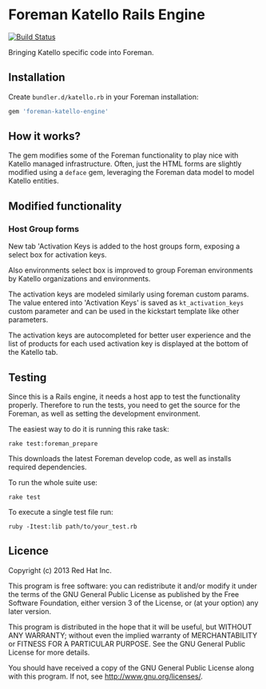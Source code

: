 Foreman Katello Rails Engine
============================
[![Build Status](https://travis-ci.org/Katello/foreman-katello-engine.png?branch=master)](https://travis-ci.org/Katello/foreman-katello-engine)

Bringing Katello specific code into Foreman.

Installation
------------

Create `bundler.d/katello.rb` in your Foreman installation:

```ruby
gem 'foreman-katello-engine'
```

How it works?
-------------

The gem modifies some of the Foreman functionality to play nice with
Katello managed infrastructure. Often, just the HTML forms are
slightly modified using a `deface` gem, leveraging the Foreman data
model to model Katello entities.

Modified functionality
----------------------

### Host Group forms

New tab 'Activation Keys is added to the host groups form, exposing a select
box for activation keys.

Also environments select box is improved to group Foreman environments
by Katello organizations and environments.

The activation keys are modeled similarly using foreman custom params.
The value entered into 'Activation Keys' is saved as
`kt_activation_keys` custom parameter and can be used in the kickstart
template like other parameters.

The activation keys are autocompleted for better user experience and
the list of products for each used activation key is displayed at the
bottom of the Katello tab.

Testing
-------

Since this is a Rails engine, it needs a host app to test the
functionality properly. Therefore to run the tests, you need to get
the source for the Foreman, as well as setting the development
environment.

The easiest way to do it is running this rake task:

    rake test:foreman_prepare

This downloads the latest Foreman develop code, as well as installs
required dependencies.

To run the whole suite use:

    rake test

To execute a single test file run:

    ruby -Itest:lib path/to/your_test.rb

Licence
-------

Copyright (c) 2013 Red Hat Inc.

This program is free software: you can redistribute it and/or modify
it under the terms of the GNU General Public License as published by
the Free Software Foundation, either version 3 of the License, or
(at your option) any later version.

This program is distributed in the hope that it will be useful,
but WITHOUT ANY WARRANTY; without even the implied warranty of
MERCHANTABILITY or FITNESS FOR A PARTICULAR PURPOSE.  See the
GNU General Public License for more details.

You should have received a copy of the GNU General Public License
along with this program.  If not, see <http://www.gnu.org/licenses/>.
